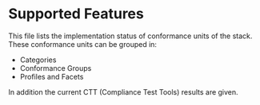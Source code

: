 # Supported Features

This file lists the implementation status of conformance units of the stack.
These conformance units can be grouped in:

- Categories
- Conformance Groups
- Profiles and Facets 

In addition the current CTT (Compliance Test Tools) results are given.
